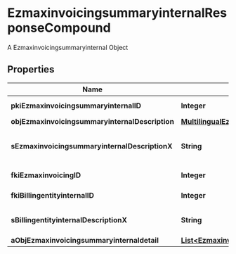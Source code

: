 

# EzmaxinvoicingsummaryinternalResponseCompound

A Ezmaxinvoicingsummaryinternal Object

## Properties

| Name | Type | Description | Notes |
|------------ | ------------- | ------------- | -------------|
|**pkiEzmaxinvoicingsummaryinternalID** | **Integer** | The unique ID of the Ezmaxinvoicingsummaryinternal |  [optional] |
|**objEzmaxinvoicingsummaryinternalDescription** | [**MultilingualEzmaxinvoicingsummaryinternalDescription**](MultilingualEzmaxinvoicingsummaryinternalDescription.md) |  |  |
|**sEzmaxinvoicingsummaryinternalDescriptionX** | **String** | The Ezmaxinvoicingsummaryinternal description in the language of the requester |  |
|**fkiEzmaxinvoicingID** | **Integer** | The unique ID of the Ezmaxinvoicing |  [optional] |
|**fkiBillingentityinternalID** | **Integer** | The unique ID of the Billingentityinternal. |  |
|**sBillingentityinternalDescriptionX** | **String** | The description of the Billingentityinternal in the language of the requester |  |
|**aObjEzmaxinvoicingsummaryinternaldetail** | [**List&lt;EzmaxinvoicingsummaryinternaldetailResponseCompound&gt;**](EzmaxinvoicingsummaryinternaldetailResponseCompound.md) |  |  |



